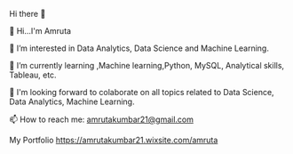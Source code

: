 Hi there 👋



👋 Hi...I'm Amruta

👀 I’m interested in Data Analytics, Data Science and Machine Learning.

🌱 I’m currently learning ,Machine learning,Python, MySQL, Analytical skills, Tableau, etc.

👯 I'm looking forward to colaborate on all topics related to Data Science, Data Analytics, Machine Learning.

📫 How to reach me: amrutakumbar21@gmail.com

My Portfolio
https://amrutakumbar21.wixsite.com/amruta

